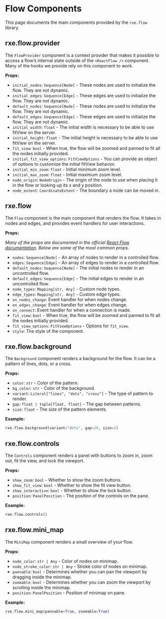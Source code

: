 # Flow Components

This page documents the main components provided by the `rxe.flow` library.

## rxe.flow.provider

The `FlowProvider` component is a context provider that makes it possible to access a flow’s internal state outside of the `<ReactFlow />` component. Many of the hooks we provide rely on this component to work.

**Props:**

- `initial_nodes`: `Sequence[Node]` - These nodes are used to initialize the flow. They are not dynamic.
- `initial_edges`: `Sequence[Edge]` - These edges are used to initialize the flow. They are not dynamic.
- `default_nodes`: `Sequence[Node]` - These nodes are used to initialize the flow. They are not dynamic.
- `default_edges`: `Sequence[Edge]` - These edges are used to initialize the flow. They are not dynamic.
- `initial_width`: `float` - The initial width is necessary to be able to use fitView on the server.
- `initial_height`: `float` - The initial height is necessary to be able to use fitView on the server.
- `fit_view`: `bool` - When true, the flow will be zoomed and panned to fit all the nodes initially provided.
- `initial_fit_view_options`: `FitViewOptions` - You can provide an object of options to customize the initial fitView behavior.
- `initial_min_zoom`: `float` - Initial minimum zoom level.
- `initial_max_zoom`: `float` - Initial maximum zoom level.
- `node_origin`: `NodeOrigin` - The origin of the node to use when placing it in the flow or looking up its x and y position.
- `node_extent`: `CoordinateExtent` - The boundary a node can be moved in.

## rxe.flow

The `Flow` component is the main component that renders the flow. It takes in nodes and edges, and provides event handlers for user interactions.

**Props:**

*Many of the props are documented in the official [React Flow documentation](https://reactflow.dev/api-reference/react-flow). Below are some of the most common props.*

- `nodes`: `Sequence[Node]` - An array of nodes to render in a controlled flow.
- `edges`: `Sequence[Edge]` - An array of edges to render in a controlled flow.
- `default_nodes`: `Sequence[Node]` - The initial nodes to render in an uncontrolled flow.
- `default_edges`: `Sequence[Edge]` - The initial edges to render in an uncontrolled flow.
- `node_types`: `Mapping[str, Any]` - Custom node types.
- `edge_types`: `Mapping[str, Any]` - Custom edge types.
- `on_nodes_change`: Event handler for when nodes change.
- `on_edges_change`: Event handler for when edges change.
- `on_connect`: Event handler for when a connection is made.
- `fit_view`: `bool` - When true, the flow will be zoomed and panned to fit all the nodes initially provided.
- `fit_view_options`: `FitViewOptions` - Options for `fit_view`.
- `style`: The style of the component.

## rxe.flow.background

The `Background` component renders a background for the flow. It can be a pattern of lines, dots, or a cross.

**Props:**

- `color`: `str` - Color of the pattern.
- `bg_color`: `str` - Color of the background.
- `variant`: `Literal["lines", "dots", "cross"]` - The type of pattern to render.
- `gap`: `float | tuple[float, float]` - The gap between patterns.
- `size`: `float` - The size of the pattern elements.

**Example:**

```python
rxe.flow.background(variant="dots", gap=20, size=1)
```

## rxe.flow.controls

The `Controls` component renders a panel with buttons to zoom in, zoom out, fit the view, and lock the viewport.

**Props:**

- `show_zoom`: `bool` - Whether to show the zoom buttons.
- `show_fit_view`: `bool` - Whether to show the fit view button.
- `show_interactive`: `bool` - Whether to show the lock button.
- `position`: `PanelPosition` - The position of the controls on the pane.

**Example:**

```python
rxe.flow.controls()
```

## rxe.flow.mini_map

The `MiniMap` component renders a small overview of your flow.

**Props:**

- `node_color`: `str | Any` - Color of nodes on minimap.
- `node_stroke_color`: `str | Any` - Stroke color of nodes on minimap.
- `pannable`: `bool` - Determines whether you can pan the viewport by dragging inside the minimap.
- `zoomable`: `bool` - Determines whether you can zoom the viewport by scrolling inside the minimap.
- `position`: `PanelPosition` - Position of minimap on pane.

**Example:**

```python
rxe.flow.mini_map(pannable=True, zoomable=True)
```
